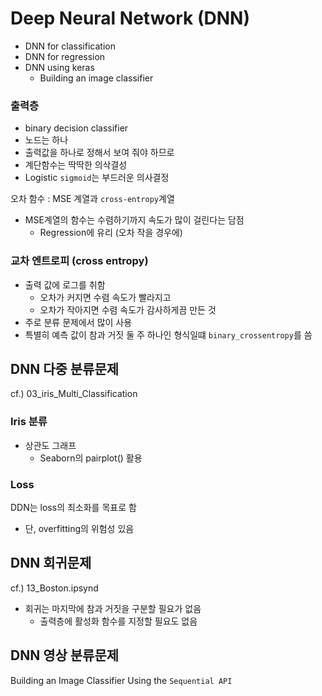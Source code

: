 # Deep Neural Network (DNN)
- DNN for classification
- DNN for regression
- DNN using keras
  - Building an image classifier

### 출력층
- binary decision classifier
- 노드는 하나
- 출력값을 하나로 정해서 보여 줘야 하므로
- 계단함수는 딱딱한 의삭결성
- Logistic `sigmoid`는 부드러운 의사결정

오차 함수 : MSE 계열과 `cross-entropy`계열
- MSE계열의 함수는 수렴하기까지 속도가 많이 걸린다는 담점 
  - Regression에 유리 (오차 작을 경우에)
  
### 교차 엔트로피 (cross entropy)
- 출력 값에 로그를 취함
  - 오차가 커지면 수렴 속도가 빨라지고
  - 오차가 작아지면 수렴 속도가 감사하게끔 만든 것
- 주로 분류 문제에서 많이 사용
- 특별히 예측 값이 참과 거짓 둘 주 하나인 형식일떄 `binary_crossentropy`를 씀

## DNN 다중 분류문제
cf.) 03_iris_Multi_Classification

### Iris 분류
- 상관도 그래프
  - Seaborn의 pairplot() 활용
  
### Loss

DDN는 loss의 최소화를 목표로 함
 - 단, overfitting의 위험성 있음
 
## DNN 회귀문제
cf.) 13_Boston.ipsynd

- 회귀는 마지막에 참과 거짓을 구분할 필요가 없음
  - 출력층에 활성화 함수를 지정할 필요도 없음

## DNN 영상 분류문제
Building an Image Classifier Using the `Sequential API`

